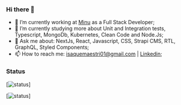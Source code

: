 ### Hi there 👋

- 🔭 I’m currently working at [Minu](https://www.minu.co/) as a Full Stack Developer;
- 🌱 I’m currently studying more about Unit and Integration tests, Typescript, MongoDb, Kubernetes, Clean Code and Node.Js;
- 💬 Ask me about: NextJs, React, Javascript, CSS, Strapi CMS, RTL, GraphQL, Styled Components;
- 📫 How to reach me:  isaquemaestri01@gmail.com | [Linkedin](https://www.linkedin.com/in/isaquemaestri/);
	
 ### Status

[![status](https://badge.stateful.com/imaestri/status.svg)]

[![status](https://badge.stateful.com/imaestri/dnd.svg)]

